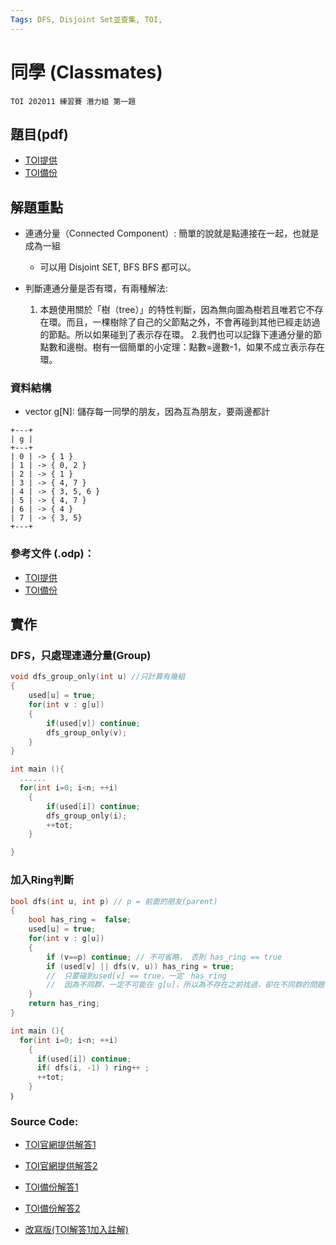 ```yaml
---
Tags: DFS, Disjoint Set並查集, TOI,
---
```


# 同學 (Classmates)

``TOI 202011 練習賽 潛力組 第一題``

## 題目(pdf)  
* [TOI提供](https://toi-reg.csie.ntnu.edu.tw/question/202011/Classmates.pdf)  
* [TOI備份](source\Classmates.pdf)  

## 解題重點
* 連通分量（Connected Component）: 簡單的說就是點連接在一起，也就是成為一組
  * 可以用 Disjoint SET, BFS  BFS 都可以。

* 判斷連通分量是否有環，有兩種解法:
  1. 本題使用關於「樹（tree）」的特性判斷，因為無向圖為樹若且唯若它不存在環。而且，一棵樹除了自己的父節點之外，不會再碰到其他已經走訪過的節點。所以如果碰到了表示存在環。
  2.我們也可以記錄下連通分量的節點數和邊樹。樹有一個簡單的小定理：點數=邊數-1，如果不成立表示存在環。


### 資料結構  
* vector<int> g[N]: 儲存每一同學的朋友，因為互為朋友，要兩邊都計

``` console
+---+
| g |
+---+
| 0 | -> { 1 }
| 1 | -> { 0, 2 }
| 2 | -> { 1 }
| 3 | -> { 4, 7 }
| 4 | -> { 3, 5, 6 }
| 5 | -> { 4, 7 }
| 6 | -> { 4 }
| 7 | -> { 3, 5}
+---+
```

### 參考文件 (.odp)：
* [TOI提供](https://toi-reg.csie.ntnu.edu.tw/question/202011/Classmates.odp)  
* [TOI備份](source\Classmates.odp)  


## 實作
### DFS，只處理連通分量(Group)

``` c++
void dfs_group_only(int u) //只計算有幾組
{
	used[u] = true;
	for(int v : g[u])
	{
		if(used[v]) continue;
		dfs_group_only(v);
	}
}

int main (){
  ......
  for(int i=0; i<n; ++i)
	{
		if(used[i]) continue;
		dfs_group_only(i);
		++tot;
	}

}
```

### 加入Ring判斷

``` c++
bool dfs(int u, int p) // p = 前面的朋友(parent)
{
	bool has_ring =  false;
	used[u] = true;
	for(int v : g[u])
	{
		if (v==p) continue; // 不可省略， 否則 has_ring == true
		if (used[v] || dfs(v, u)) has_ring = true; 
		//  只要碰到used[v] == true，一定　has_ring 
		// 	因為不同群，一定不可能在 g[u]，所以為不存在之前找過，卻在不同群的問題
	}
	return has_ring;
}

int main (){
  for(int i=0; i<n; ++i)
    {
      if(used[i]) continue;
      if( dfs(i, -1) ) ring++ ;
      ++tot;
    }
｝
```

### Source Code:
* [TOI官網提供解答1](https://toi-reg.csie.ntnu.edu.tw/question/202011/Classmates_100_1.cpp)
* [TOI官網提供解答2](https://toi-reg.csie.ntnu.edu.tw/question/202011/Classmates_100_2.cpp)
* [TOI備份解答1](source\Classmates_100_1_toi.cpp)
* [TOI備份解答2](source\Classmates_100_2_toi.cpp)

* [改寫版(TOI解答1加入註解)](source\Classmates_100_1.cpp)
